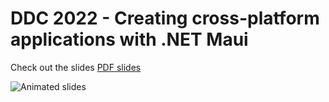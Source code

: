 # DDC 2022 - Creating cross-platform applications with .NET Maui
 

Check out the slides [PDF slides](./202211_MauiIntro.pdf)

![Animated slides](./202211_MauiIntro.gif ".NET MAUI Introduction")
